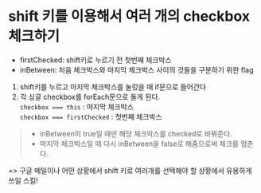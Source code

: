 # shift 키를 이용해서 여러 개의 checkbox 체크하기

- firstChecked: shift키로 누르기 전 첫번째 체크박스
- inBetween: 처음 체크박스와 마지막 체크박스 사이의 것들을 구분하기 위한 flag

1. shift키를 누르고 마지막 체크박스를 눌렀을 때 if문으로 들어간다
2. 각 싱글 checkbox를 forEach문으로 돌게 된다.  
   `checkbox === this` : 마지막 체크박스  
   `checkbox === firstChecked` : 첫번째 체크박스

> - inBetween이 true일 때만 해당 체크박스를 checked로 바꿔준다.
> - 마지막 체크박스일 때 다시 inBetween을 false로 해줌으로써 체크를 멈춘다.

=> 구글 메일이나 어떤 상황에서 shift 키로 여러개를 선택해야 할 상황에서 유용하게 쓰일 스킬!
